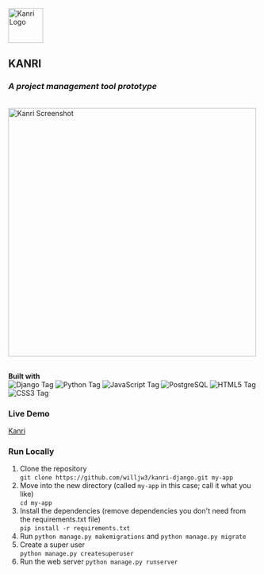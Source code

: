  <img width="70px" src="https://www.dropbox.com/s/3ne46wmh60txrfh/kanri_logo.png?raw=1" alt="Kanri Logo">
 
## KANRI
### *A project management tool prototype*  
<br>
<img width="500px" src="https://www.dropbox.com/s/ze1oegkoz1feyhx/kanri_screenshot.png?raw=1" alt="Kanri Screenshot">
<br>  
<br>  

**Built with**   
![Django Tag](https://img.shields.io/badge/Django-092E20?style=for-the-badge&logo=django&logoColor=green)
![Python Tag](https://img.shields.io/badge/Python-FFD43B?style=for-the-badge&logo=python&logoColor=darkgreen)
![JavaScript Tag](https://img.shields.io/badge/JavaScript-323330?style=for-the-badge&logo=javascript&logoColor=F7DF1E)
![PostgreSQL](https://img.shields.io/badge/PostgreSQL-316192?style=for-the-badge&logo=postgresql&logoColor=white)
![HTML5 Tag](https://img.shields.io/badge/HTML5-E34F26?style=for-the-badge&logo=html5&logoColor=white)
![CSS3 Tag](https://img.shields.io/badge/CSS3-1572B6?style=for-the-badge&logo=css3&logoColor=white) 
<br>  

### Live Demo  
[Kanri](https://kanri-django.herokuapp.com)
<br>  

### Run Locally 

1. Clone the repository  
    `git clone https://github.com/willjw3/kanri-django.git my-app`
2. Move into the new directory (called `my-app` in this case; call it what you like)    
    `cd my-app`
3. Install the dependencies (remove dependencies you don't need from the requirements.txt file)     
    `pip install -r requirements.txt` 
4. Run `python manage.py makemigrations` and `python manage.py migrate`    
5. Create a super user      
    `python manage.py createsuperuser`
6. Run the web server 
    `python manage.py runserver`
